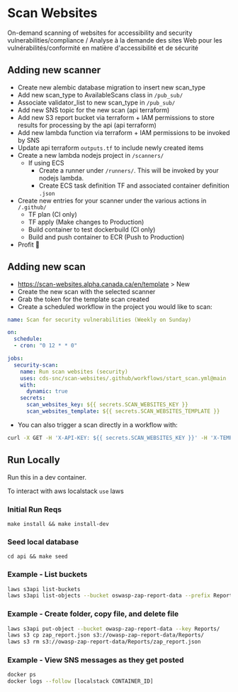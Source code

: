 # Scan Websites

On-demand scanning of websites for accessibility and security vulnerabilities/compliance / Analyse à la demande des sites Web pour les vulnérabilités/conformité en matière d'accessibilité et de sécurité

## Adding new scanner

- Create new alembic database migration to insert new scan_type
- Add new scan_type to AvailableScans class in `/pub_sub/`
- Associate validator_list to new scan_type in `/pub_sub/`
- Add new SNS topic for the new scan (api terraform)
- Add new S3 report bucket via terraform + IAM permissions to store results for processing by the api (api terraform)
- Add new lambda function via terraform + IAM permissions to be invoked by SNS
- Update api terraform `outputs.tf` to include newly created items
- Create a new lambda nodejs project in `/scanners/`
   - If using ECS
     - Create a runner under `/runners/`. This will be invoked by your nodejs lambda.
     - Create ECS task definition TF and associated container definition `.json`
- Create new entries for your scanner under the various actions in `/.github/`
   - TF plan (CI only)
   - TF apply (Make changes to Production)
   - Build container to test dockerbuild (CI only)
   - Build and push container to ECR (Push to Production)
- Profit :tada:

## Adding new scan

- https://scan-websites.alpha.canada.ca/en/template > New
- Create the new scan with the selected scanner
- Grab the token for the template scan created
- Create a scheduled workflow in the project you would like to scan:
```yml
name: Scan for security vulnerabilities (Weekly on Sunday)

on:
  schedule:
  - cron: "0 12 * * 0"

jobs:
  security-scan:
    name: Run scan websites (security)
    uses: cds-snc/scan-websites/.github/workflows/start_scan.yml@main
    with:
      dynamic: true
    secrets:
      scan_websites_key: ${{ secrets.SCAN_WEBSITES_KEY }}
      scan_websites_template: ${{ secrets.SCAN_WEBSITES_TEMPLATE }}
```
-  You can also trigger a scan directly in a workflow with:
```sh
curl -X GET -H 'X-API-KEY: ${{ secrets.SCAN_WEBSITES_KEY }}' -H 'X-TEMPLATE-TOKEN: ${{ secrets.SCAN_WEBSITES_TEMPLATE }}' https://scan-websites.alpha.canada.ca/scans/start
```

## Run Locally

Run this in a dev container. 

To interact with aws localstack `use` laws

### Initial Run Reqs
`make install && make install-dev`

### Seed local database

`cd api && make seed`

### Example - List buckets

```bash
laws s3api list-buckets
laws s3api list-objects --bucket oswasp-zap-report-data --prefix Reports
``` 

### Example - Create folder, copy file, and delete file

```bash
laws s3api put-object --bucket owasp-zap-report-data --key Reports/
laws s3 cp zap_report.json s3://owasp-zap-report-data/Reports/
laws s3 rm s3://owasp-zap-report-data/Reports/zap_report.json
```

### Example - View SNS messages as they get posted
```bash
docker ps
docker logs --follow [localstack CONTAINER_ID]
```